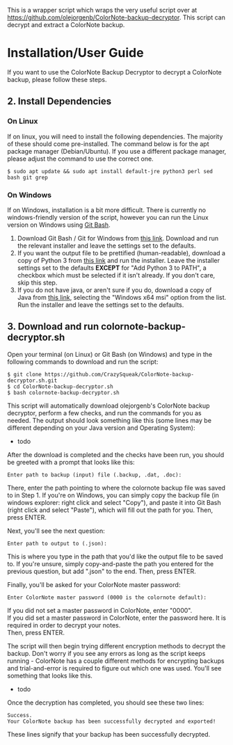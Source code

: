 This is a wrapper script which wraps the very useful script over at https://github.com/olejorgenb/ColorNote-backup-decryptor.
This script can decrypt and extract a ColorNote backup.

# Installation/User Guide
If you want to use the ColorNote Backup Decryptor to decrypt a ColorNote backup, please follow these steps.

## 2. Install Dependencies

### On Linux
If on linux, you will need to install the following dependencies. The majority of these should come pre-installed. The command below is for the apt package manager (Debian/Ubuntu). If you use a different package manager, please adjust the command to use the correct one.
```
$ sudo apt update && sudo apt install default-jre python3 perl sed bash git grep
```

### On Windows
If on Windows, installation is a bit more difficult. There is currently no windows-friendly version of the script, however you can run the Linux version on Windows using [Git Bash](https://git-scm.com/download/win).

1. Download Git Bash / Git for Windows from [this link](https://git-scm.com/download/win). Download and run the relevant installer and leave the settings set to the defaults.
2. If you want the output file to be prettified (human-readable), download a copy of Python 3 from [this link](https://www.python.org/downloads/windows/) and run the installer. Leave the installer settings set to the defaults **EXCEPT** for "Add Python 3 to PATH", a checkbox which must be selected if it isn't already. If you don't care, skip this step.
3. If you do not have java, or aren't sure if you do, download a copy of Java from [this link](https://learn.microsoft.com/en-us/java/openjdk/download#openjdk-17), selecting the "Windows x64 msi" option from the list. Run the installer and leave the settings set to the defaults.


## 3. Download and run colornote-backup-decryptor.sh

Open your terminal (on Linux) or Git Bash (on Windows) and type in the following commands to download and run the script:
```
$ git clone https://github.com/CrazySqueak/ColorNote-backup-decryptor.sh.git
$ cd ColorNote-backup-decryptor.sh
$ bash colornote-backup-decryptor.sh
```

This script will automatically download olejorgenb's ColorNote backup decryptor, perform a few checks, and run the commands for you as needed. The output should look something like this (some lines may be different depending on your Java version and Operating System):
 - todo

After the download is completed and the checks have been run, you should be greeted with a prompt that looks like this:
```
Enter path to backup (input) file (.backup, .dat, .doc):
```
There, enter the path pointing to where the colornote backup file was saved to in Step 1. If you're on Windows, you can simply copy the backup file (in windows explorer: right click and select "Copy"), and paste it into Git Bash (right click and select "Paste"), which will fill out the path for you. Then, press ENTER.

Next, you'll see the next question:
```
Enter path to output to (.json):
```
This is where you type in the path that you'd like the output file to be saved to. If you're unsure, simply copy-and-paste the path you entered for the previous question, but add ".json" to the end. Then, press ENTER.

Finally, you'll be asked for your ColorNote master password:
```
Enter ColorNote master password (0000 is the colornote default): 
```
If you did not set a master password in ColorNote, enter "0000".  
If you did set a master password in ColorNote, enter the password here. It is required in order to decrypt your notes.  
Then, press ENTER.

The script will then begin trying different encryption methods to decrypt the backup. Don't worry if you see any errors as long as the script keeps running - ColorNote has a couple different methods for encrypting backups and trial-and-error is required to figure out which one was used. You'll see something that looks like this.
 - todo
 
Once the decryption has completed, you should see these two lines:
```
Success.
Your ColorNote backup has been successfully decrypted and exported!
```
These lines signify that your backup has been successfully decrypted.
